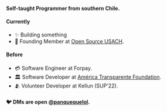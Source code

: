 #### Self-taught Programmer from southern Chile.

#### Currently
- ✨ Building something
- 🤝 Founding Member at [Open Source USACH](https://github.com/open-source-usach).

#### Before
- 💳 Software Engineer at Forpay.
- 🏛️ Software Developer at [América Transparente Foundation](https://americatransparente.org/).
- 🫂 Volunteer Developer at Kellun (SUP'22).

#### 🐦 DMs are open [@panquequelol](https://twitter.com/panquequelol).
